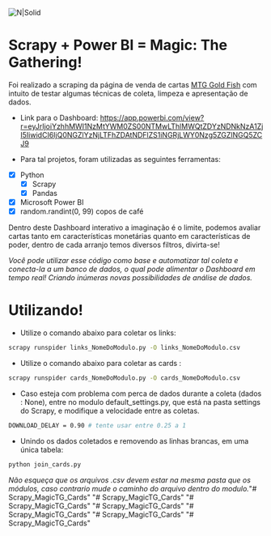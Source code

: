 ![N|Solid](https://i.imgur.com/PvOuhOr.png)

# Scrapy + Power BI = Magic: The Gathering!


Foi realizado a scraping da página de venda de cartas [MTG Gold Fish](https://www.mtggoldfish.com/) com intuito de testar algumas técnicas de coleta, limpeza e apresentação de dados.

- Link para o Dashboard: https://app.powerbi.com/view?r=eyJrIjoiYzhhMWI1NzMtYWM0ZS00NTMwLThlMWQtZDYzNDNkNzA1ZjI5IiwidCI6IjQ0NGZlYzNjLTFhZDAtNDFlZS1iNGRjLWY0Nzg5ZGZlNGQ5ZCJ9

- Para tal projetos, foram utilizadas as seguintes ferramentas:


- [x] Python
	- [x] Scrapy
	- [x] Pandas
- [x] Microsoft Power BI
- [x] random.randint(0, 99) copos de café 

Dentro deste Dashboard interativo a imaginação é o limite, podemos avaliar cartas tanto em características monetárias quanto em características de poder, dentro de cada arranjo temos diversos filtros, divirta-se!

*Você pode utilizar esse código como base e automatizar tal coleta e conecta-la a um banco de dados, o qual pode alimentar o Dashboard em tempo real! Criando inúmeras novas possibilidades de análise de dados.*


# Utilizando!

- Utilize o comando abaixo para coletar os links:
```sh
scrapy runspider links_NomeDoModulo.py -O links_NomeDoModulo.csv
```

- Utilize o comando abaixo para coletar as cards :
```sh
scrapy runspider cards_NomeDoModulo.py -O cards_NomeDoModulo.csv
```
- Caso esteja com problema com perca de dados durante a coleta (dados : None), entre no modulo default_settings.py, que está na pasta settings do Scrapy, e modifique a velocidade entre as coletas.
```sh
DOWNLOAD_DELAY = 0.90 # tente usar entre 0.25 a 1
``` 

- Unindo os dados coletados e removendo as linhas brancas, em uma única tabela:
```sh
python join_cards.py
``` 

*Não esqueça que os arquivos .csv devem estar na mesma pasta que os módulos, caso contrario mude o caminho do arquivo dentro do modulo.*"# Scrapy_MagicTG_Cards" 
"# Scrapy_MagicTG_Cards" 
"# Scrapy_MagicTG_Cards" 
"# Scrapy_MagicTG_Cards" 
"# Scrapy_MagicTG_Cards" 
"# Scrapy_MagicTG_Cards" 
"# Scrapy_MagicTG_Cards" 
